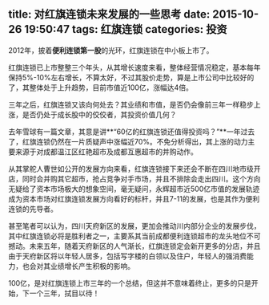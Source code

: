 title: 对红旗连锁未来发展的一些思考
date: 2015-10-26 19:50:47
tags: 红旗连锁
categories: 投资
---
2012年，披着**便利连锁第一股**的光环，红旗连锁在中小板上市了。

红旗连锁已上市整整三个年头，从其增长速度来看，整体经营情况稳定，基本每年保持5%-10%左右增长，不算太好，不过其股价走势，算是上市公司中比较好的了，其整体处于上升趋势，目前市值近100亿，涨幅达4倍。

三年之后，红旗连锁又该向何处去？其业绩和市值，是否仍会像前三年一样稳步上涨，是否仍处于成长股中的佼佼者，其投资价值几何？

去年雪球有一篇文章，其意是讲**“60亿的红旗连锁还值得投资吗？”**一年过去了，红旗连锁仍然在一片质疑声中涨幅近70%。不免分析得出，其上涨的动力主要来源于对成都温江区红艳超市及成都互惠超市的并购动作。

从其掌舵人曹世如公开的发展方向来看，红旗连锁接下来还会不断在四川地市级开店，同时会并购其它超市，抢占竞争对手市场，并且不排除会走出四川。这个方向无疑给了资本市场极大的想象空间，毫无疑问，永辉超市近500亿市值的发展轨迹成为资本市场对红旗连锁发展方向看好的标杆，并且7-11的发展，也是其作为便利连锁的先导者。

甚至笔者可以认为，四川天府新区的发展，更加会推动川内部分企业的发展步伐，其中红旗连锁必将是胜利者之一，主要系其当前成都便利连锁超市的龙头地位不可撼动。未来五年，随着天府新区的人气渐长，红旗连锁定会新开更多的分店，并且由于天府新区将以年轻人居多，包括写字楼的白领以及住户，年轻人的强消费能力，也会对其业绩增长产生积极的影响。

100亿，是对红旗连锁上市三年的一个总结，但这并不意味着终止，更多的只是开始，下一个三年，拭目以待！
